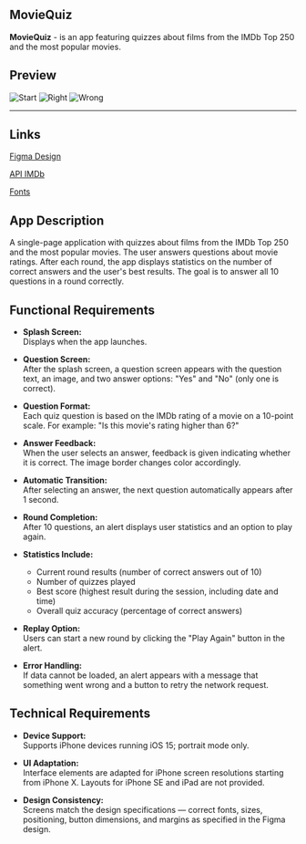 ## **MovieQuiz**

**MovieQuiz** - is an app featuring quizzes about films from the IMDb Top 250 and the most popular movies.

## **Preview**

![Start](Images/Start.png)
![Right](Images/Right.png)
![Wrong](Images/Wrong.png)

---

## **Links**

[Figma Design](https://www.figma.com/file/l0IMG3Eys35fUrbvArtwsR/YP-Quiz?node-id=34%3A243)

[API IMDb](https://tv-api.com/api#Top250Movies-header)

[Fonts](https://code.s3.yandex.net/Mobile/iOS/Fonts/MovieQuizFonts.zip)

## **App Description**

A single-page application with quizzes about films from the IMDb Top 250 and the most popular movies. The user answers questions about movie ratings. After each round, the app displays statistics on the number of correct answers and the user's best results. The goal is to answer all 10 questions in a round correctly.

## **Functional Requirements**

- **Splash Screen:**  
  Displays when the app launches.

- **Question Screen:**  
  After the splash screen, a question screen appears with the question text, an image, and two answer options: "Yes" and "No" (only one is correct).

- **Question Format:**  
  Each quiz question is based on the IMDb rating of a movie on a 10-point scale. For example: "Is this movie's rating higher than 6?"

- **Answer Feedback:**  
  When the user selects an answer, feedback is given indicating whether it is correct. The image border changes color accordingly.

- **Automatic Transition:**  
  After selecting an answer, the next question automatically appears after 1 second.

- **Round Completion:**  
  After 10 questions, an alert displays user statistics and an option to play again.

- **Statistics Include:**
  - Current round results (number of correct answers out of 10)
  - Number of quizzes played
  - Best score (highest result during the session, including date and time)
  - Overall quiz accuracy (percentage of correct answers)

- **Replay Option:**  
  Users can start a new round by clicking the "Play Again" button in the alert.

- **Error Handling:**  
  If data cannot be loaded, an alert appears with a message that something went wrong and a button to retry the network request.


## **Technical Requirements**

- **Device Support:**  
  Supports iPhone devices running iOS 15; portrait mode only.

- **UI Adaptation:**  
  Interface elements are adapted for iPhone screen resolutions starting from iPhone X. Layouts for iPhone SE and iPad are not provided.

- **Design Consistency:**  
  Screens match the design specifications — correct fonts, sizes, positioning, button dimensions, and margins as specified in the Figma design.
